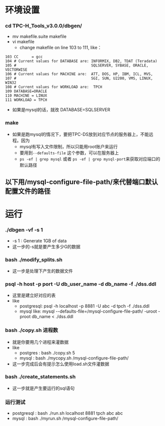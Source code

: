 # 环境设置
### cd TPC-H_Tools_v3.0.0/dbgen/

* mv makefile.suite makefile
* vi makefile
  *	change makefile on line 103 to 111, like：
```
103 CC      = gcc
104 # Current values for DATABASE are: INFORMIX, DB2, TDAT (Teradata)
105 #                                  SQLSERVER, SYBASE, ORACLE, VECTORWISE
106 # Current values for MACHINE are:  ATT, DOS, HP, IBM, ICL, MVS, 
107 #                                  SGI, SUN, U2200, VMS, LINUX, WIN32 
108 # Current values for WORKLOAD are:  TPCH
109 DATABASE=ORACLE 
110 MACHINE = LINUX
111 WORKLOAD = TPCH
```
  * 如果是mysql的话，就改 DATABASE=SQLSERVER

###  make

* 如果是跑mysql的情况下，要把TPC-DS放到对应节点的服务器上，不能远程。因为
  * mysql有写入文件限制，所以只能用root账户来运行
  * 要用到`--defaults-file` 这个参数，可以在服务器上
  * `ps -ef | grep mysql` 或者 `ps -ef | grep mysql-port`来获取对应端口的默认路径
 
## 以下用/mysql-configure-file-path/来代替端口默认配置文件的路径

# 运行
### ./dbgen -vf -s 1
* -s 1 : Generate 1GB of data
* 这一步的-s就是要产生多少G的数据
    
###  bash ./modify_splits.sh	
* 这一步是处理下产生的数据文件

###  psql -h host -p port -U db_user_name -d db_name -f ./dss.ddl
* 这里是建立好对应的表
* like
  * postgresql: psql -h localhost -p 8881 -U abc -d tpch -f ./dss.ddl
  * mysql like: mysql --defaults-file=/mysql-configure-file-path/ -uroot -proot db_name < ./dss.ddl
  
###  bash ./copy.sh 进程数
* 就是你要用几个进程来灌数据
* like 
  * postgres : bash ./copy.sh 5
  * mysql : bash ./mycopy.sh /mysql-configure-file-path/
* 这一步完成后会有提示怎么使用load.sh文件灌数据
###  bash ./create_statements.sh
* 这一步就是产生要运行的sql语句

###  运行测试
* postgresql : bash ./run.sh localhost 8881 tpch abc abc
* mysql : bash ./myrun.sh /mysql-configure-file-path/
